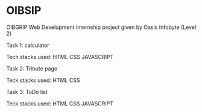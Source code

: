 # OIBSIP
OIBGRIP
Web Development internship project given by Oasis Infobyte (Level 2)

Task 1: calculator

Tech stacks used: HTML CSS JAVASCRIPT

Task 2: Tribute page

Teck stacks used: HTML CSS

Task 3: ToDo list

Teck stacks used: HTML CSS JAVASCRIPT
